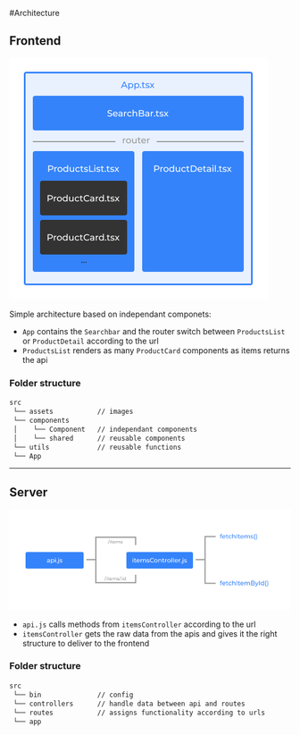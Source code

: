 #Architecture

## Frontend

![Architecture.png](assets/Architecture.png)

Simple architecture based on independant componets:

- `App` contains the `Searchbar` and the router switch between `ProductsList` or `ProductDetail` according to the url
- `ProductsList` renders as many `ProductCard` components as items returns the api

### Folder structure

    src
     └── assets           // images
     └── components
     │    └── Component   // independant components
     │    └── shared      // reusable components
     └── utils            // reusable functions
     └── App

---

## Server

![server_flux.png](assets/server_flux.png)

- `api.js` calls methods from `itemsController` according to the url
- `itemsController` gets the raw data from the apis and gives it the right structure to deliver to the frontend

### Folder structure

    src
     └── bin              // config
     └── controllers      // handle data between api and routes
     └── routes           // assigns functionality according to urls
     └── app
